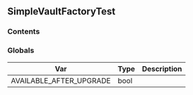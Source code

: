 ## SimpleVaultFactoryTest





### Contents
<!-- START doctoc -->
<!-- END doctoc -->

### Globals


| Var | Type | Description |
| --- | --- | --- |
| AVAILABLE_AFTER_UPGRADE | bool |  |




